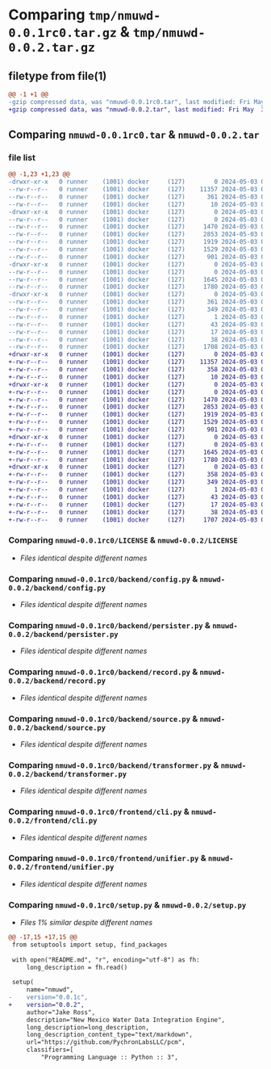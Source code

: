 # Comparing `tmp/nmuwd-0.0.1rc0.tar.gz` & `tmp/nmuwd-0.0.2.tar.gz`

## filetype from file(1)

```diff
@@ -1 +1 @@
-gzip compressed data, was "nmuwd-0.0.1rc0.tar", last modified: Fri May  3 05:27:50 2024, max compression
+gzip compressed data, was "nmuwd-0.0.2.tar", last modified: Fri May  3 05:35:45 2024, max compression
```

## Comparing `nmuwd-0.0.1rc0.tar` & `nmuwd-0.0.2.tar`

### file list

```diff
@@ -1,23 +1,23 @@
-drwxr-xr-x   0 runner    (1001) docker     (127)        0 2024-05-03 05:27:50.895246 nmuwd-0.0.1rc0/
--rw-r--r--   0 runner    (1001) docker     (127)    11357 2024-05-03 05:27:47.000000 nmuwd-0.0.1rc0/LICENSE
--rw-r--r--   0 runner    (1001) docker     (127)      361 2024-05-03 05:27:50.895246 nmuwd-0.0.1rc0/PKG-INFO
--rw-r--r--   0 runner    (1001) docker     (127)       10 2024-05-03 05:27:47.000000 nmuwd-0.0.1rc0/README.md
-drwxr-xr-x   0 runner    (1001) docker     (127)        0 2024-05-03 05:27:50.891246 nmuwd-0.0.1rc0/backend/
--rw-r--r--   0 runner    (1001) docker     (127)        0 2024-05-03 05:27:47.000000 nmuwd-0.0.1rc0/backend/__init__.py
--rw-r--r--   0 runner    (1001) docker     (127)     1470 2024-05-03 05:27:47.000000 nmuwd-0.0.1rc0/backend/config.py
--rw-r--r--   0 runner    (1001) docker     (127)     2853 2024-05-03 05:27:47.000000 nmuwd-0.0.1rc0/backend/persister.py
--rw-r--r--   0 runner    (1001) docker     (127)     1919 2024-05-03 05:27:47.000000 nmuwd-0.0.1rc0/backend/record.py
--rw-r--r--   0 runner    (1001) docker     (127)     1529 2024-05-03 05:27:47.000000 nmuwd-0.0.1rc0/backend/source.py
--rw-r--r--   0 runner    (1001) docker     (127)      901 2024-05-03 05:27:47.000000 nmuwd-0.0.1rc0/backend/transformer.py
-drwxr-xr-x   0 runner    (1001) docker     (127)        0 2024-05-03 05:27:50.891246 nmuwd-0.0.1rc0/frontend/
--rw-r--r--   0 runner    (1001) docker     (127)        0 2024-05-03 05:27:47.000000 nmuwd-0.0.1rc0/frontend/__init__.py
--rw-r--r--   0 runner    (1001) docker     (127)     1645 2024-05-03 05:27:47.000000 nmuwd-0.0.1rc0/frontend/cli.py
--rw-r--r--   0 runner    (1001) docker     (127)     1780 2024-05-03 05:27:47.000000 nmuwd-0.0.1rc0/frontend/unifier.py
-drwxr-xr-x   0 runner    (1001) docker     (127)        0 2024-05-03 05:27:50.895246 nmuwd-0.0.1rc0/nmuwd.egg-info/
--rw-r--r--   0 runner    (1001) docker     (127)      361 2024-05-03 05:27:50.000000 nmuwd-0.0.1rc0/nmuwd.egg-info/PKG-INFO
--rw-r--r--   0 runner    (1001) docker     (127)      349 2024-05-03 05:27:50.000000 nmuwd-0.0.1rc0/nmuwd.egg-info/SOURCES.txt
--rw-r--r--   0 runner    (1001) docker     (127)        1 2024-05-03 05:27:50.000000 nmuwd-0.0.1rc0/nmuwd.egg-info/dependency_links.txt
--rw-r--r--   0 runner    (1001) docker     (127)       43 2024-05-03 05:27:50.000000 nmuwd-0.0.1rc0/nmuwd.egg-info/entry_points.txt
--rw-r--r--   0 runner    (1001) docker     (127)       17 2024-05-03 05:27:50.000000 nmuwd-0.0.1rc0/nmuwd.egg-info/top_level.txt
--rw-r--r--   0 runner    (1001) docker     (127)       38 2024-05-03 05:27:50.895246 nmuwd-0.0.1rc0/setup.cfg
--rw-r--r--   0 runner    (1001) docker     (127)     1708 2024-05-03 05:27:47.000000 nmuwd-0.0.1rc0/setup.py
+drwxr-xr-x   0 runner    (1001) docker     (127)        0 2024-05-03 05:35:45.290938 nmuwd-0.0.2/
+-rw-r--r--   0 runner    (1001) docker     (127)    11357 2024-05-03 05:35:40.000000 nmuwd-0.0.2/LICENSE
+-rw-r--r--   0 runner    (1001) docker     (127)      358 2024-05-03 05:35:45.290938 nmuwd-0.0.2/PKG-INFO
+-rw-r--r--   0 runner    (1001) docker     (127)       10 2024-05-03 05:35:40.000000 nmuwd-0.0.2/README.md
+drwxr-xr-x   0 runner    (1001) docker     (127)        0 2024-05-03 05:35:45.286938 nmuwd-0.0.2/backend/
+-rw-r--r--   0 runner    (1001) docker     (127)        0 2024-05-03 05:35:40.000000 nmuwd-0.0.2/backend/__init__.py
+-rw-r--r--   0 runner    (1001) docker     (127)     1470 2024-05-03 05:35:40.000000 nmuwd-0.0.2/backend/config.py
+-rw-r--r--   0 runner    (1001) docker     (127)     2853 2024-05-03 05:35:40.000000 nmuwd-0.0.2/backend/persister.py
+-rw-r--r--   0 runner    (1001) docker     (127)     1919 2024-05-03 05:35:40.000000 nmuwd-0.0.2/backend/record.py
+-rw-r--r--   0 runner    (1001) docker     (127)     1529 2024-05-03 05:35:40.000000 nmuwd-0.0.2/backend/source.py
+-rw-r--r--   0 runner    (1001) docker     (127)      901 2024-05-03 05:35:40.000000 nmuwd-0.0.2/backend/transformer.py
+drwxr-xr-x   0 runner    (1001) docker     (127)        0 2024-05-03 05:35:45.286938 nmuwd-0.0.2/frontend/
+-rw-r--r--   0 runner    (1001) docker     (127)        0 2024-05-03 05:35:40.000000 nmuwd-0.0.2/frontend/__init__.py
+-rw-r--r--   0 runner    (1001) docker     (127)     1645 2024-05-03 05:35:40.000000 nmuwd-0.0.2/frontend/cli.py
+-rw-r--r--   0 runner    (1001) docker     (127)     1780 2024-05-03 05:35:40.000000 nmuwd-0.0.2/frontend/unifier.py
+drwxr-xr-x   0 runner    (1001) docker     (127)        0 2024-05-03 05:35:45.290938 nmuwd-0.0.2/nmuwd.egg-info/
+-rw-r--r--   0 runner    (1001) docker     (127)      358 2024-05-03 05:35:45.000000 nmuwd-0.0.2/nmuwd.egg-info/PKG-INFO
+-rw-r--r--   0 runner    (1001) docker     (127)      349 2024-05-03 05:35:45.000000 nmuwd-0.0.2/nmuwd.egg-info/SOURCES.txt
+-rw-r--r--   0 runner    (1001) docker     (127)        1 2024-05-03 05:35:45.000000 nmuwd-0.0.2/nmuwd.egg-info/dependency_links.txt
+-rw-r--r--   0 runner    (1001) docker     (127)       43 2024-05-03 05:35:45.000000 nmuwd-0.0.2/nmuwd.egg-info/entry_points.txt
+-rw-r--r--   0 runner    (1001) docker     (127)       17 2024-05-03 05:35:45.000000 nmuwd-0.0.2/nmuwd.egg-info/top_level.txt
+-rw-r--r--   0 runner    (1001) docker     (127)       38 2024-05-03 05:35:45.290938 nmuwd-0.0.2/setup.cfg
+-rw-r--r--   0 runner    (1001) docker     (127)     1707 2024-05-03 05:35:40.000000 nmuwd-0.0.2/setup.py
```

### Comparing `nmuwd-0.0.1rc0/LICENSE` & `nmuwd-0.0.2/LICENSE`

 * *Files identical despite different names*

### Comparing `nmuwd-0.0.1rc0/backend/config.py` & `nmuwd-0.0.2/backend/config.py`

 * *Files identical despite different names*

### Comparing `nmuwd-0.0.1rc0/backend/persister.py` & `nmuwd-0.0.2/backend/persister.py`

 * *Files identical despite different names*

### Comparing `nmuwd-0.0.1rc0/backend/record.py` & `nmuwd-0.0.2/backend/record.py`

 * *Files identical despite different names*

### Comparing `nmuwd-0.0.1rc0/backend/source.py` & `nmuwd-0.0.2/backend/source.py`

 * *Files identical despite different names*

### Comparing `nmuwd-0.0.1rc0/backend/transformer.py` & `nmuwd-0.0.2/backend/transformer.py`

 * *Files identical despite different names*

### Comparing `nmuwd-0.0.1rc0/frontend/cli.py` & `nmuwd-0.0.2/frontend/cli.py`

 * *Files identical despite different names*

### Comparing `nmuwd-0.0.1rc0/frontend/unifier.py` & `nmuwd-0.0.2/frontend/unifier.py`

 * *Files identical despite different names*

### Comparing `nmuwd-0.0.1rc0/setup.py` & `nmuwd-0.0.2/setup.py`

 * *Files 1% similar despite different names*

```diff
@@ -17,15 +17,15 @@
 from setuptools import setup, find_packages
 
 with open("README.md", "r", encoding="utf-8") as fh:
     long_description = fh.read()
 
 setup(
     name="nmuwd",
-    version="0.0.1c",
+    version="0.0.2",
     author="Jake Ross",
     description="New Mexico Water Data Integration Engine",
     long_description=long_description,
     long_description_content_type="text/markdown",
     url="https://github.com/PychronLabsLLC/pcm",
     classifiers=[
         "Programming Language :: Python :: 3",
```

